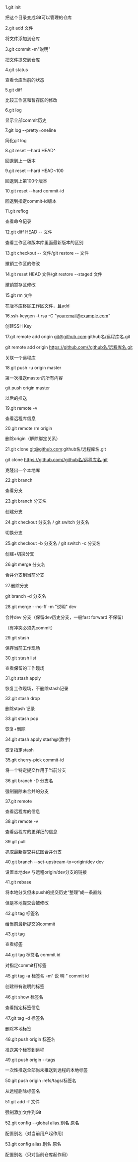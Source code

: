 1.git init     

把这个目录变成Git可以管理的仓库

2.git add 文件    

将文件添加到仓库

3.git commit -m"说明"

把文件提交到仓库

4.git status

查看仓库当前的状态

5.git diff

⽐较⼯作区和暂存区的修改

6.git log

显示全部commit历史

7.git log --pretty=oneline

简化git log

8.git reset --hard HEAD^

回退到上一版本

9.git reset --hard HEAD~100

回退到上第100个版本

10.git reset --hard commit-id

回退到指定commit-id版本

11.git reflog

查看命令记录

12.git diff HEAD -- 文件

查看工作区和版本库里面最新版本的区别

13.git checkout -- 文件/git restore -- 文件

撤销工作区的修改

14.git reset HEAD 文件/git  restore --staged  文件

撤销暂存区修改

15.git rm 文件

在版本库移除工作区文件，且add

16.ssh-keygen -t rsa -C "youremail@example.com"

创建SSH Key

17.git remote add origin git@github.com:github名/远程库名.git

git remote add origin https://github.com//github名/远程库名.git

关联一个远程库

18.git push -u origin master 

第一次推送master的所有内容

git push origin master

以后的推送

19.git remote -v

查看远程库信息

20.git remote rm origin

删除origin（解除绑定关系）

21.git clone git@github.com:github名/远程库名.git

git clone  https://github.com//github名/远程库名.git

克隆出一个本地库

22.git branch

查看分支

23.git branch 分支名

创建分支

24.git checkout 分支名 / git switch 分支名

切换分支

25.git checkout -b 分支名 / git switch -c 分支名

创建+切换分支

26.git merge 分支名

合并分支到当前分支

27.删除分支

git branch -d 分支名

28.git merge --no-ff -m "说明" dev

合并dev 分支（保留dev历史分支，一般fast forward 不保留）

（有冲突必须先commit）

29.git stash

保存当前工作现场

30.git stash list 

查看保留的工作现场

31.git stash apply

恢复工作现场，不删除stash记录

32.git stash drop 

删除stash 记录

33.git stash pop

恢复+删除

34.git stash apply stash@{数字}

恢复指定stash

35.git cherry-pick commit-id

将一个特定提交作用于当前分支

36.git branch -D 分支名

强制删除未合并的分支

37.git remote 

查看远程库的信息

38.git remote -v

查看远程库的更详细的信息

39.git pull

抓取最新提交并试图合并分支

40.git branch --set-upstream-to=origin/dev dev

设置本地dev 与远程origin/dev分支的链接

41.git rebase

将本地分叉但未push的提交历史“整理”成一条直线

但是本地提交会被修改

42.git tag 标签名

给当前最新提交的commit

43.git tag

查看标签

44.git tag 标签名 commit id

对指定commit打标签

45.git  tag  -a  标签名  -m“ 说 明 ”   commit id

创建带有说明的标签

46.git show 标签名

查看指定标签信息

47.git tag -d 标签名

删除本地标签

48.git push origin 标签名

推送某个标签到远程

49.git push origin --tags

一次性推送全部尚未推送到远程的本地标签

50.git push origin :refs/tags/标签名

从远程删除标签名

51.git add -f 文件

强制添加文件到Git

52.git config --global alias.别名 原名

配置别名（对当前用户起作用）

53.git config alias.别名 原名

配置别名（只对当前仓库起作用）





